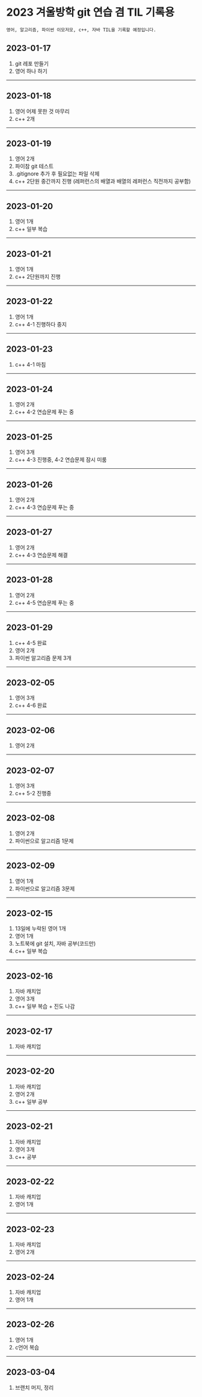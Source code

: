 2023 겨울방학 git 연습 겸 TIL 기록용
======================================

	영어, 알고리즘, 파이썬 이모저모, c++, 자바 TIL을 기록할 예정입니다.

## 2023-01-17

1. git 레포 만들기
2. 영어 하나 하기
------------------------------

## 2023-01-18

1. 영어 어제 못한 것 마무리
2. c++ 2개
-----------------------------

## 2023-01-19

1. 영어 2개
2. 파이참 git 테스트
3. .gitignore 추가 후 필요없는 파일 삭제
4. c++ 2단원 중간까지 진행 (레퍼런스의 배열과 배열의 레퍼런스 직전까지 공부함)
------------------------------

## 2023-01-20

1. 영어 1개
2. c++ 일부 복습
----------------------------

## 2023-01-21

1. 영어 1개
2. c++ 2단원까지 진행
----------------------------

## 2023-01-22

1. 영어 1개
2. c++ 4-1 진행하다 중지
----------------------------

## 2023-01-23

1. c++ 4-1 마침
----------------------------

## 2023-01-24

1. 영어 2개
2. c++ 4-2 연습문제 푸는 중
----------------------------

## 2023-01-25

1. 영어 3개
2. c++ 4-3 진행중, 4-2 연습문제 잠시 미룸

----------------------------

## 2023-01-26

1. 영어 2개
2. c++ 4-3 연습문제 푸는 중
----------------------------

## 2023-01-27

1. 영어 2개
2. c++ 4-3 연습문제 해결
----------------------------

## 2023-01-28

1. 영어 2개
2. c++ 4-5 연습문제 푸는 중
----------------------------

## 2023-01-29

1. c++ 4-5 완료
2. 영어 2개
3. 파이썬 알고리즘 문제 3개
----------------------------

## 2023-02-05

1. 영어 3개
2. c++ 4-6 완료
----------------------------

## 2023-02-06

1. 영어 2개
----------------------------

## 2023-02-07

1. 영어 3개
2. c++ 5-2 진행중
----------------------------

## 2023-02-08

1. 영어 2개
2. 파이썬으로 알고리즘 1문제
----------------------------

## 2023-02-09

1. 영어 1개 
2. 파이썬으로 알고리즘 3문제
----------------------------

## 2023-02-15

1. 13일에 누락된 영어 1개
2. 영어 1개
3. 노트북에 git 설치, 자바 공부(코드만)
4. c++ 일부 복습
----------------------------

## 2023-02-16

1. 자바 캐치업
2. 영어 3개
3. c++ 일부 복습 + 진도 나감
----------------------------

## 2023-02-17

1. 자바 캐치업
----------------------------

## 2023-02-20

1. 자바 캐치업
2. 영어 2개
3. c++ 일부 공부
----------------------------

## 2023-02-21

1. 자바 캐치업
2. 영어 3개
3. c++ 공부
----------------------------

## 2023-02-22

1. 자바 캐치업
2. 영어 1개
----------------------------

## 2023-02-23

1. 자바 캐치업
2. 영어 2개
----------------------------

## 2023-02-24

1. 자바 캐치업
2. 영어 1개
----------------------------

## 2023-02-26

1. 영어 1개
2. c언어 복습
----------------------------

## 2023-03-04

1. 브랜치 머지, 정리
